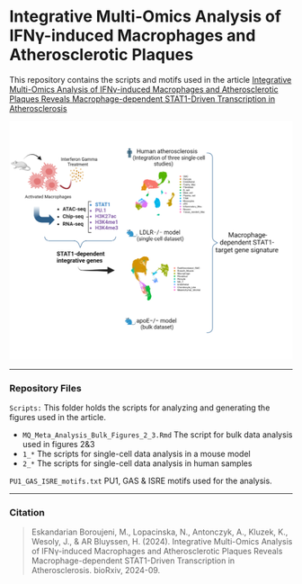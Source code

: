 # Integrative Multi-Omics Analysis of IFNγ-induced Macrophages and Atherosclerotic Plaques

This repository contains the scripts and motifs used in the article [Integrative Multi-Omics Analysis of IFNγ-induced Macrophages and Atherosclerotic Plaques Reveals Macrophage-dependent STAT1-Driven Transcription in Atherosclerosis](https://www.biorxiv.org/content/10.1101/2024.09.06.611606v1)

![](./Fig1.png)

---
### Repository Files

`Scripts:` This folder holds the scripts for analyzing and generating the figures used in the article.
 * `MQ_Meta_Analysis_Bulk_Figures_2_3.Rmd` The script for bulk data analysis used in figures 2&3
 * `1_*` The scripts for single-cell data analysis in a mouse model
 * `2_*` The scripts for single-cell data analysis in human samples

`PU1_GAS_ISRE_motifs.txt` PU1, GAS & ISRE motifs used for the analysis.

---
### Citation
> Eskandarian Boroujeni, M., Lopacinska, N., Antonczyk, A., Kluzek, K., Wesoly, J., & AR Bluyssen, H. (2024). Integrative Multi-Omics Analysis of IFNγ-induced Macrophages and Atherosclerotic Plaques Reveals Macrophage-dependent STAT1-Driven Transcription in Atherosclerosis. bioRxiv, 2024-09.
